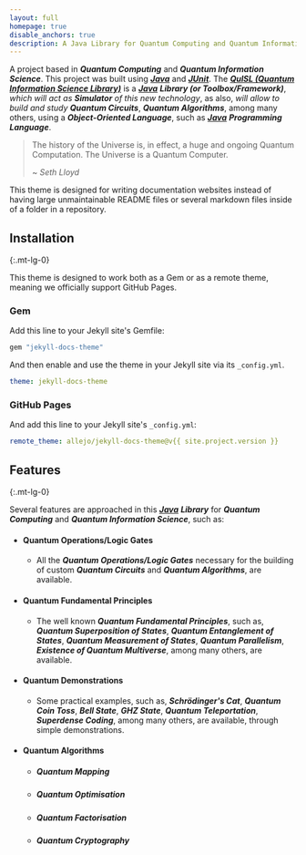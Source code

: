 ```yaml
---
layout: full
homepage: true
disable_anchors: true
description: A Java Library for Quantum Computing and Quantum Information Science
---
```


A project based in **_Quantum Computing_** and **_Quantum Information Science_**. This project was built using [**_Java_**](https://www.java.com/) and [**_JUnit_**](https://junit.org/). The [**_QuISL (Quantum Information Science Library)_**](https://quisl-framework.github.io/) is a [**_Java_**](https://www.java.com/) **_Library (or Toolbox/Framework)_**, _which will act as_ **_Simulator_** _of this new technology_, as also, _will allow to build and study_ **_Quantum Circuits_**, **_Quantum Algorithms_**, among many others, using a **_Object-Oriented Language_**, such as [**_Java_**](https://www.java.com/) **_Programming Language_**.

> The history of the Universe is, in effect, a huge and ongoing Quantum Computation. The Universe is a Quantum Computer.
>
> ~ _Seth Lloyd_

This theme is designed for writing documentation websites instead of having large unmaintainable README files or several markdown files inside of a folder in a repository.

<div class="row">
<div class="col-lg-6" markdown="1">

## Installation
{:.mt-lg-0}

This theme is designed to work both as a Gem or as a remote theme, meaning we officially support GitHub Pages.

### Gem

Add this line to your Jekyll site's Gemfile:

```ruby
gem "jekyll-docs-theme"
```

And then enable and use the theme in your Jekyll site via its `_config.yml`.

```yaml
theme: jekyll-docs-theme
```

### GitHub Pages

And add this line to your Jekyll site's `_config.yml`:

```yaml
remote_theme: allejo/jekyll-docs-theme@v{{ site.project.version }}
```

</div>
<div class="col-lg-6" markdown="1">

## Features
{:.mt-lg-0}

Several features are approached in this [**_Java_**](https://www.java.com/) **_Library_** for **_Quantum Computing_** and **_Quantum Information Science_**, such as:

* #### Quantum Operations/Logic Gates

    * All the **_Quantum Operations/Logic Gates_** necessary for the building of custom **_Quantum Circuits_** and **_Quantum Algorithms_**, are available.

* #### Quantum Fundamental Principles

    * The well known **_Quantum Fundamental Principles_**, such as, **_Quantum Superposition of States_**, **_Quantum Entanglement of States_**, **_Quantum Measurement of States_**, **_Quantum Parallelism_**, **_Existence of Quantum Multiverse_**, among many others, are available.

* #### Quantum Demonstrations

    * Some practical examples, such as, **_Schrödinger's Cat_**, **_Quantum Coin Toss_**, **_Bell State_**, **_GHZ State_**, **_Quantum Teleportation_**, **_Superdense Coding_**, among many others, are available, through simple demonstrations.

* #### Quantum Algorithms

    * ##### Quantum Mapping

    * ##### Quantum Optimisation

    * ##### Quantum Factorisation

    * ##### Quantum Cryptography

</div>
</div>
